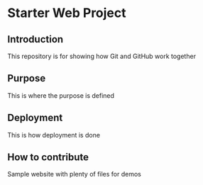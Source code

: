 # Starter Web Project

## Introduction 
This repository is for showing how Git and GitHub work together

## Purpose
This is where the purpose is defined
## Deployment
This is how deployment is done

## How to contribute

Sample website with plenty of files for demos
